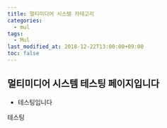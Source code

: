 ```yaml
---
title: 멀티미디어 시스템 카테고리
categories:
  - mul
tags:
  - Mul
last_modified_at: 2018-12-22T13:00:00+09:00
toc: false
---
```


## 멀티미디어 시스템 테스팅 페이지입니다

* 테스팅입니다

테스팅